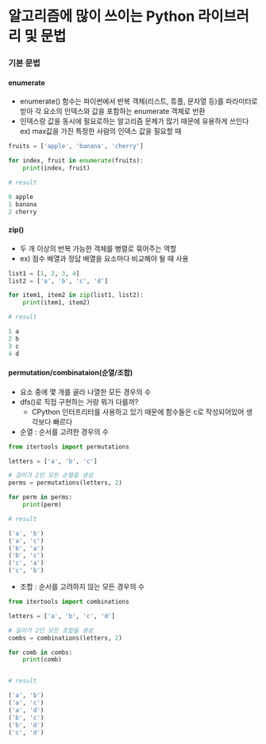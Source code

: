 # 알고리즘에 많이 쓰이는 Python 라이브러리 및 문법 

### 기본 문법

#### enumerate

- enumerate() 함수는 파이썬에서 반복 객체(리스트, 튜플, 문자열 등)를 파라미터로 받아 각 요소의 인덱스와 값을 포함하는 enumerate 객체로 반환
- 인덱스랑 값을 동시에 필요로하는 알고리즘 문제가 많기 때문에 유용하게 쓰인다
ex) max값을 가진 특정한 사람의 인덱스 값을 필요할 때 


```python 
fruits = ['apple', 'banana', 'cherry']

for index, fruit in enumerate(fruits):
    print(index, fruit)

# result 

0 apple
1 banana
2 cherry

```

#### zip() 
- 두 개 이상의 반복 가능한 객체를 병렬로 묶어주는 역할
- ex) 점수 배열과 정답 배열을 요소마다 비교해야 될 때 사용

```python 
list1 = [1, 2, 3, 4]
list2 = ['a', 'b', 'c', 'd']

for item1, item2 in zip(list1, list2):
    print(item1, item2)

# result 

1 a
2 b
3 c
4 d

```


#### permutation/combinataion(순열/조합)
- 요소 중에 몇 개를 골라 나열한 모든 경우의 수
- dfs()로 직접 구현하는 거랑 뭐가 다를까? 
    - CPython 인터프리터를 사용하고 있기 때문에 함수들은 c로 작성되어있어 생각보다 빠르다
- 순열 : 순서를 고려한 경우의 수 
```python 
from itertools import permutations

letters = ['a', 'b', 'c']

# 길이가 2인 모든 순열을 생성
perms = permutations(letters, 2)

for perm in perms:
    print(perm)

# result 

('a', 'b')
('a', 'c')
('b', 'a')
('b', 'c')
('c', 'a')
('c', 'b')


```

- 조합 : 순서를 고려하지 않는 모든 경우의 수 
```python 
from itertools import combinations

letters = ['a', 'b', 'c', 'd']

# 길이가 2인 모든 조합을 생성
combs = combinations(letters, 2)

for comb in combs:
    print(comb)


# result 

('a', 'b')
('a', 'c')
('a', 'd')
('b', 'c')
('b', 'd')
('c', 'd')



```